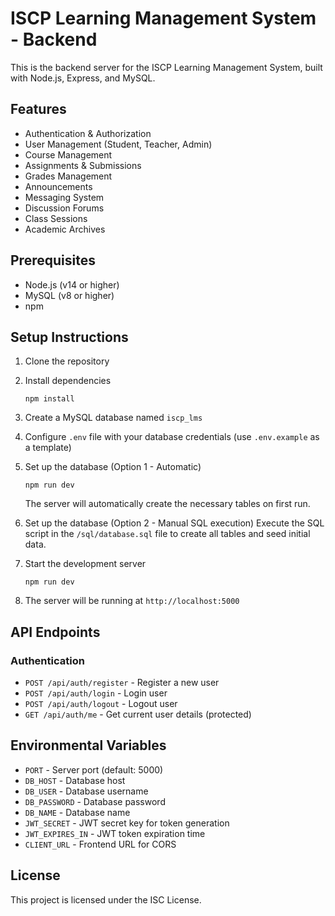 # ISCP Learning Management System - Backend

This is the backend server for the ISCP Learning Management System, built with Node.js, Express, and MySQL.

## Features

- Authentication & Authorization
- User Management (Student, Teacher, Admin)
- Course Management
- Assignments & Submissions
- Grades Management
- Announcements
- Messaging System
- Discussion Forums
- Class Sessions
- Academic Archives

## Prerequisites

- Node.js (v14 or higher)
- MySQL (v8 or higher)
- npm

## Setup Instructions

1. Clone the repository
2. Install dependencies
   ```
   npm install
   ```
3. Create a MySQL database named `iscp_lms`
4. Configure `.env` file with your database credentials (use `.env.example` as a template)

5. Set up the database (Option 1 - Automatic)
   ```
   npm run dev
   ```
   The server will automatically create the necessary tables on first run.

6. Set up the database (Option 2 - Manual SQL execution)
   Execute the SQL script in the `/sql/database.sql` file to create all tables and seed initial data.

7. Start the development server
   ```
   npm run dev
   ```

8. The server will be running at `http://localhost:5000`

## API Endpoints

### Authentication
- `POST /api/auth/register` - Register a new user
- `POST /api/auth/login` - Login user
- `POST /api/auth/logout` - Logout user
- `GET /api/auth/me` - Get current user details (protected)

## Environmental Variables

- `PORT` - Server port (default: 5000)
- `DB_HOST` - Database host
- `DB_USER` - Database username
- `DB_PASSWORD` - Database password
- `DB_NAME` - Database name
- `JWT_SECRET` - JWT secret key for token generation
- `JWT_EXPIRES_IN` - JWT token expiration time
- `CLIENT_URL` - Frontend URL for CORS

## License

This project is licensed under the ISC License. 